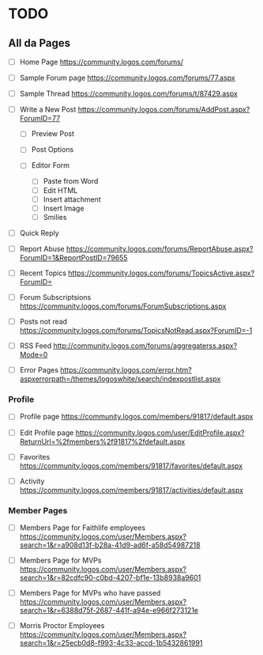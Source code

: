 
# TODO

## All da Pages

- [ ] Home Page
https://community.logos.com/forums/

- [ ] Sample Forum page
https://community.logos.com/forums/77.aspx

- [ ] Sample Thread
https://community.logos.com/forums/t/87429.aspx

- [ ] Write a New Post
https://community.logos.com/forums/AddPost.aspx?ForumID=77

  - [ ] Preview Post
  - [ ] Post Options

  - [ ] Editor Form
    - [ ] Paste from Word
    - [ ] Edit HTML
    - [ ] Insert attachment
    - [ ] Insert Image
    - [ ] Smilies

- [ ] Quick Reply

- [ ] Report Abuse
https://community.logos.com/forums/ReportAbuse.aspx?ForumID=1&ReportPostID=79655

- [ ] Recent Topics
https://community.logos.com/forums/TopicsActive.aspx?ForumID=

- [ ] Forum Subscriptsions
https://community.logos.com/forums/ForumSubscriptions.aspx

- [ ] Posts not read
https://community.logos.com/forums/TopicsNotRead.aspx?ForumID=-1

- [ ] RSS Feed
http://community.logos.com/forums/aggregaterss.aspx?Mode=0

- [ ] Error Pages
https://community.logos.com/error.htm?aspxerrorpath=/themes/logoswhite/search/indexpostlist.aspx


### Profile

- [ ] Profile page
https://community.logos.com/members/91817/default.aspx

- [ ] Edit Profile page
https://community.logos.com/user/EditProfile.aspx?ReturnUrl=%2fmembers%2f91817%2fdefault.aspx

- [ ] Favorites
https://community.logos.com/members/91817/favorites/default.aspx

- [ ] Activity
https://community.logos.com/members/91817/activities/default.aspx


### Member Pages

- [ ] Members Page for Faithlife employees
https://community.logos.com/user/Members.aspx?search=1&r=a908d13f-b28a-41d9-ad6f-a58d54987218

- [ ] Members Page for MVPs
https://community.logos.com/user/Members.aspx?search=1&r=82cdfc90-c0bd-4207-bf1e-13b8938a9601

- [ ] Members Page for MVPs who have passed
https://community.logos.com/user/Members.aspx?search=1&r=6388d75f-2687-441f-a94e-e966f273121e

- [ ] Morris Proctor Employees
https://community.logos.com/user/Members.aspx?search=1&r=25ecb0d8-f993-4c33-accd-1b5432861991
